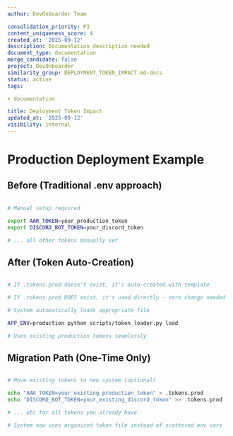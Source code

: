 ```yaml
---
author: DevOnboarder Team

consolidation_priority: P3
content_uniqueness_score: 4
created_at: '2025-09-12'
description: Documentation description needed
document_type: documentation
merge_candidate: false
project: DevOnboarder
similarity_group: DEPLOYMENT_TOKEN_IMPACT.md-docs
status: active
tags:

- documentation

title: Deployment Token Impact
updated_at: '2025-09-12'
visibility: internal
---
```


# Production Deployment Example

## Before (Traditional .env approach)

```bash

# Manual setup required

export AAR_TOKEN=your_production_token
export DISCORD_BOT_TOKEN=your_discord_token

# ... all other tokens manually set

```

## After (Token Auto-Creation)

```bash

# If .tokens.prod doesn't exist, it's auto-created with template

# If .tokens.prod DOES exist, it's used directly - zero change needed

# System automatically loads appropriate file

APP_ENV=production python scripts/token_loader.py load

# Uses existing production tokens seamlessly

```

## Migration Path (One-Time Only)

```bash

# Move existing tokens to new system (optional)

echo "AAR_TOKEN=your_existing_production_token" > .tokens.prod
echo "DISCORD_BOT_TOKEN=your_existing_discord_token" >> .tokens.prod

# ... etc for all tokens you already have

# System now uses organized token file instead of scattered env vars

```
